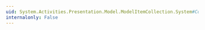 ```yaml
---
uid: System.Activities.Presentation.Model.ModelItemCollection.System#Collections#IList#Item(System.Int32)
internalonly: False
---
```

